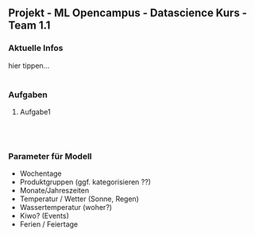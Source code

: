 <h2>Projekt - ML Opencampus - Datascience Kurs - Team 1.1</h2>

<h3>Aktuelle Infos</h3>
hier tippen...
<br><br>
<h3>Aufgaben</h3>
<ol>
  <li>Aufgabe1</li>
</ol>
<br><br>
<h3>Parameter für Modell</h3>
<ul>
  <li>Wochentage</li>
  <li>Produktgruppen (ggf. kategorisieren ??)</li>
  <li>Monate/Jahreszeiten</li>
  <li>Temperatur / Wetter (Sonne, Regen)</li>
  <li>Wassertemperatur (woher?)</li>
  <li>Kiwo? (Events)</li>
  <li>Ferien / Feiertage</li>
</ul>
